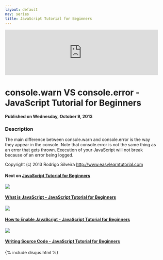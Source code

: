 ```yaml
---
layout: default
nav: series
title: JavaScript Tutorial for Beginners
---
```


<div class="container">
    <div class="row mt grid">
        <div class="mt"></div>
        <div class="row" style="margin-bottom: 20px;">
            <div class="col-sm-push-1 col-sm-10 col-md-push-2 col-md-8">
                <div class="video-container">
                    <iframe width="100%" src="https://www.youtube.com/embed/xSZU3KS9rYQ" frameborder="0" allowfullscreen></iframe>
                </div>
            </div>
            <div class="clearfix"></div>
            <div class="col-md-8">
                <h1>console.warn VS console.error - JavaScript Tutorial for Beginners</h1>
                <h4>Published on Wednesday, October 9, 2013</h4>
                <h3>Description</h3>
                <p>The main difference between console.warn and console.error is the way they appear in the console. Note that console.error is not the same thing as an error that gets thrown. Execution of your JavaScript will not break because of an error being logged.

Copyright (c) 2013 Rodrigo Silveira http://www.easylearntutorial.com</p>
            </div>
            <div class="col-md-4">
                <h4>Next on <a href="/series/javascript-tutorial-for-beginners">JavaScript Tutorial for Beginners</a></h4><div class="row" style="margin-bottom: 20px">
            <div class="col-md-6">
                <a href="/series/javascript-tutorial-for-beginners/what-is-javascript-javascript-tutorial-for-beginners">
                    <img src="/img/blank.gif" data-echo="https://i.ytimg.com/vi/pQWz0fZAdVY/hqdefault.jpg" class="img-responsive" />
                </a>
            </div>
            <div class="col-md-6">
                <h4>
                    <a href="/series/javascript-tutorial-for-beginners/what-is-javascript-javascript-tutorial-for-beginners">What is JavaScript - JavaScript Tutorial for Beginners</a>
                </h4>
            </div>
        </div><div class="row" style="margin-bottom: 20px">
            <div class="col-md-6">
                <a href="/series/javascript-tutorial-for-beginners/how-to-enable-javascript-javascript-tutorial-for-beginners">
                    <img src="/img/blank.gif" data-echo="https://i.ytimg.com/vi/gs7TXFyf7AY/hqdefault.jpg" class="img-responsive" />
                </a>
            </div>
            <div class="col-md-6">
                <h4>
                    <a href="/series/javascript-tutorial-for-beginners/how-to-enable-javascript-javascript-tutorial-for-beginners">How to Enable JavaScript - JavaScript Tutorial for Beginners</a>
                </h4>
            </div>
        </div><div class="row" style="margin-bottom: 20px">
            <div class="col-md-6">
                <a href="/series/javascript-tutorial-for-beginners/writing-source-code-javascript-tutorial-for-beginners">
                    <img src="/img/blank.gif" data-echo="https://i.ytimg.com/vi/2Z5mxBF7WjI/hqdefault.jpg" class="img-responsive" />
                </a>
            </div>
            <div class="col-md-6">
                <h4>
                    <a href="/series/javascript-tutorial-for-beginners/writing-source-code-javascript-tutorial-for-beginners">Writing Source Code - JavaScript Tutorial for Beginners</a>
                </h4>
            </div>
        </div>
            </div>
            <div class="col-md-8">
                {% include disqus.html %}
            </div>
        </div>
    </div>
    <div class="row mt grid"></div>
</div>
